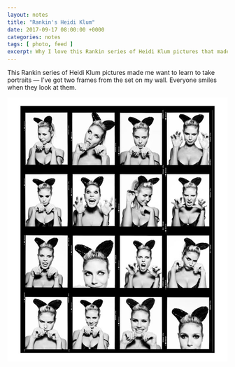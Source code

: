 ```yaml
---
layout: notes
title: "Rankin's Heidi Klum"
date: 2017-09-17 08:00:00 +0000
categories: notes
tags: [ photo, feed ]
excerpt: Why I love this Rankin series of Heidi Klum pictures that made me want to learn to take portraits.
---
```


This Rankin series of Heidi Klum pictures made me want to learn to take portraits — I’ve got two frames from the set on
my wall. Everyone smiles when they look at them.

![Heidi Klum](/images/blog/why-i-love-this-picture/heidi-rankin-1.jpg)

